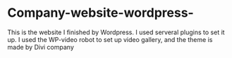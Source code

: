 # Company-website-wordpress-

This is the website I finished by Wordpress. I used serveral plugins to set it up.
I used the WP-video robot to set up video gallery, and the theme is made by Divi company

